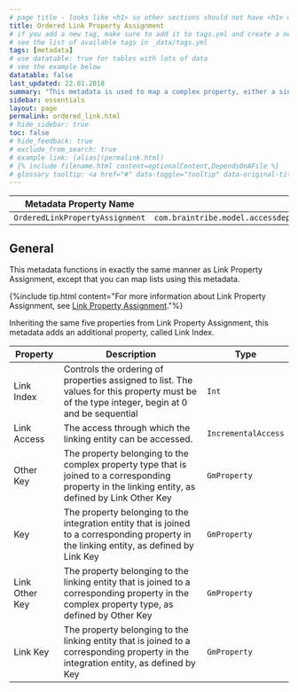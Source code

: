 ```yaml
---
# page title - looks like <h1> so other sections should not have <h1> or single-hash headings
title: Ordered Link Property Assignment
# if you add a new tag, make sure to add it to tags.yml and create a new page in pages/tags
# see the list of available tags in _data/tags.yml
tags: [metadata]
# use datatable: true for tables with lots of data
# see the example below
datatable: false
last_updated: 22.01.2018
summary: "This metadata is used to map a complex property, either a single or multiple aggregation, using an additional linking entity."
sidebar: essentials
layout: page
permalink: ordered_link.html
# hide_sidebar: true
toc: false
# hide_feedback: true
# exclude_from_search: true
# example link: [alias](permalink.html)
# {% include filename.html content=optionalContent,DependsOnAFile %}
# glossary tooltip: <a href="#" data-toggle="tooltip" data-original-title="{{site.data.glossary.entity_type}}">entity types</a>
---
```


Metadata Property Name  | Type Signature  
------- | -----------
`OrderedLinkPropertyAssignment` | `com.braintribe.model.accessdeployment.smart.meta.OrderedLinkPropertyAssignment`

## General
This metadata functions in exactly the same manner as Link Property Assignment, except that you can map lists using this metadata.

{%include tip.html content="For more information about Link Property Assignment, see [Link Property Assignment](link_property.html)."%}

Inheriting the same five properties from Link Property Assignment, this metadata adds an additional property, called Link Index.

Property | Description | Type
------| --------- | -------
Link Index | Controls the ordering of properties assigned to list. The values for this property must be of the type integer, begin at 0 and be sequential | `Int`
Link Access | The access through which the linking entity can be accessed.  | `IncrementalAccess`
Other Key | The property belonging to the complex property type that is joined to a corresponding property in the linking entity, as defined by Link Other Key | `GmProperty`
Key | The property belonging to the integration entity that is joined to a corresponding property in the linking entity, as defined by Link Key | `GmProperty`
Link Other Key | The property belonging to the linking entity that is joined to a corresponding property in the complex property type, as defined by Other Key | `GmProperty`
Link Key | The property belonging to the linking entity that is joined to a corresponding property in the integration entity, as defined by Key | `GmProperty`
